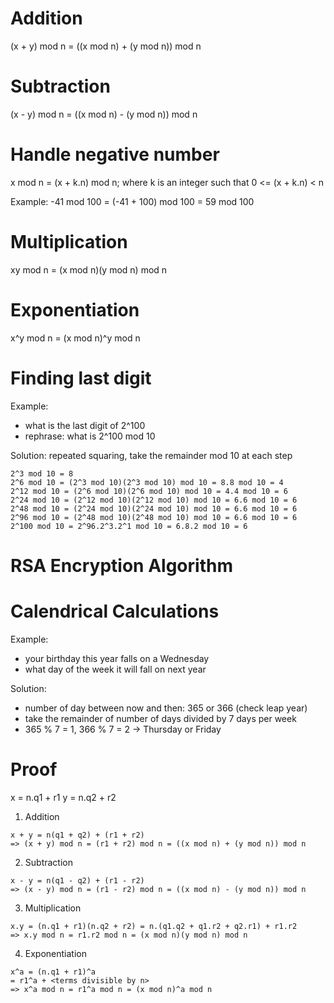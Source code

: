 # Addition

(x + y) mod n = ((x mod n) + (y mod n)) mod n

# Subtraction

(x - y) mod n = ((x mod n) - (y mod n)) mod n

# Handle negative number
x mod n = (x + k.n) mod n; 
where k is an integer such that 0 <= (x + k.n) < n

Example:
-41 mod 100 = (-41 + 100) mod 100 = 59 mod 100

# Multiplication

xy mod n = (x mod n)(y mod n) mod n

# Exponentiation

x^y mod n = (x mod n)^y mod n

# Finding last digit

Example:

- what is the last digit of 2^100
- rephrase: what is 2^100 mod 10

Solution: repeated squaring, take the remainder mod 10 at each step

```
2^3 mod 10 = 8
2^6 mod 10 = (2^3 mod 10)(2^3 mod 10) mod 10 = 8.8 mod 10 = 4
2^12 mod 10 = (2^6 mod 10)(2^6 mod 10) mod 10 = 4.4 mod 10 = 6
2^24 mod 10 = (2^12 mod 10)(2^12 mod 10) mod 10 = 6.6 mod 10 = 6
2^48 mod 10 = (2^24 mod 10)(2^24 mod 10) mod 10 = 6.6 mod 10 = 6
2^96 mod 10 = (2^48 mod 10)(2^48 mod 10) mod 10 = 6.6 mod 10 = 6
2^100 mod 10 = 2^96.2^3.2^1 mod 10 = 6.8.2 mod 10 = 6
```

# RSA Encryption Algorithm

# Calendrical Calculations

Example:

- your birthday this year falls on a Wednesday
- what day of the week it will fall on next year

Solution:

- number of day between now and then: 365 or 366 (check leap year)
- take the remainder of number of days divided by 7 days per week
- 365 % 7 = 1, 366 % 7 = 2 -> Thursday or Friday

# Proof

x = n.q1 + r1
y = n.q2 + r2

1. Addition

```
x + y = n(q1 + q2) + (r1 + r2)
=> (x + y) mod n = (r1 + r2) mod n = ((x mod n) + (y mod n)) mod n
```

2. Subtraction

```
x - y = n(q1 - q2) + (r1 - r2)
=> (x - y) mod n = (r1 - r2) mod n = ((x mod n) - (y mod n)) mod n
```

3. Multiplication

```
x.y = (n.q1 + r1)(n.q2 + r2) = n.(q1.q2 + q1.r2 + q2.r1) + r1.r2
=> x.y mod n = r1.r2 mod n = (x mod n)(y mod n) mod n
```

4. Exponentiation

```
x^a = (n.q1 + r1)^a
= r1^a + <terms divisible by n>
=> x^a mod n = r1^a mod n = (x mod n)^a mod n
```
